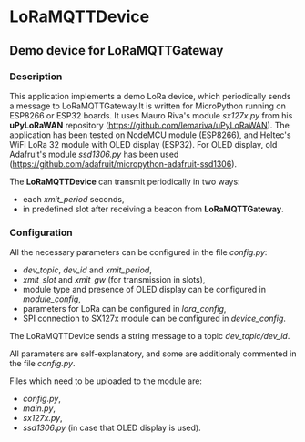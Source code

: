 # LoRaMQTTDevice
## Demo device for LoRaMQTTGateway
### Description
This application implements a demo LoRa device, which periodically sends a message to LoRaMQTTGateway.It is written for MicroPython running on ESP8266 or ESP32 boards. It uses Mauro Riva's module *sx127x.py* from his **uPyLoRaWAN** repository (https://github.com/lemariva/uPyLoRaWAN). The application has been tested on NodeMCU module (ESP8266), and Heltec's WiFi LoRa 32 module with OLED display (ESP32). For OLED display, old Adafruit's module *ssd1306.py* has been used (https://github.com/adafruit/micropython-adafruit-ssd1306).

The **LoRaMQTTDevice** can transmit periodically in two ways:
- each *xmit_period* seconds,
- in predefined slot after receiving a beacon from **LoRaMQTTGateway**.

### Configuration

All the necessary parameters can be configured in the file *config.py*:
- *dev_topic*, *dev_id* and *xmit_period*,
- *xmit_slot* and *xmit_gw* (for transmission in slots),
- module type and presence of OLED display can be configured in *module_config*,
- parameters for LoRa can be configured in *lora_config*,
- SPI connection to SX127x module can be configured in *device_config*.

The LoRaMQTTDevice sends a string message to a topic *dev_topic/dev_id*.

All parameters are self-explanatory, and some are additionaly commented in the file *config.py*.

Files which need to be uploaded to the module are:
- *config.py*,
- *main.py*,
- *sx127x.py*,
- *ssd1306.py* (in case that OLED display is used).
